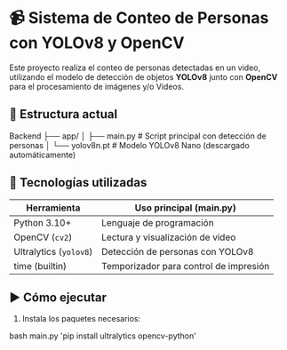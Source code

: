 # 📹 Sistema de Conteo de Personas con YOLOv8 y OpenCV

Este proyecto realiza el conteo de personas detectadas en un video, utilizando el modelo de detección de objetos **YOLOv8** junto con **OpenCV** para el procesamiento de imágenes y/o Videos.

## 🧱 Estructura actual

Backend
├── app/
│ ├── main.py # Script principal con detección de personas
│ └── yolov8n.pt # Modelo YOLOv8 Nano (descargado automáticamente)

## 🧪 Tecnologías utilizadas

| Herramienta      | Uso principal (main.py)                |
|------------------|----------------------------------------|
| Python 3.10+     | Lenguaje de programación               |
| OpenCV (`cv2`)   | Lectura y visualización de video       |
| Ultralytics (`yolov8`) | Detección de personas con YOLOv8 |
| time (builtin)   | Temporizador para control de impresión |


## ▶️ Cómo ejecutar

1. Instala los paquetes necesarios:

bash main.py
'pip install ultralytics opencv-python'